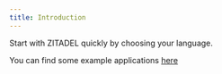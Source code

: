 ```yaml
---
title: Introduction
---
```


Start with ZITADEL quickly by choosing your language.

You can find some example applications [here](https://github.com/caos/zitadel-examples)